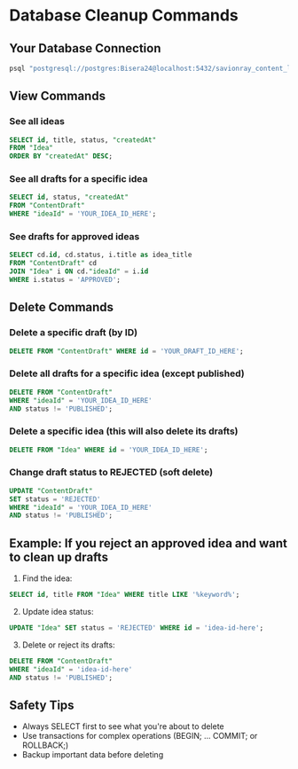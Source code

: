 # Database Cleanup Commands

## Your Database Connection
```bash
psql "postgresql://postgres:Bisera24@localhost:5432/savionray_content_lab"
```

## View Commands

### See all ideas
```sql
SELECT id, title, status, "createdAt" 
FROM "Idea" 
ORDER BY "createdAt" DESC;
```

### See all drafts for a specific idea
```sql
SELECT id, status, "createdAt" 
FROM "ContentDraft" 
WHERE "ideaId" = 'YOUR_IDEA_ID_HERE';
```

### See drafts for approved ideas
```sql
SELECT cd.id, cd.status, i.title as idea_title 
FROM "ContentDraft" cd 
JOIN "Idea" i ON cd."ideaId" = i.id 
WHERE i.status = 'APPROVED';
```

## Delete Commands

### Delete a specific draft (by ID)
```sql
DELETE FROM "ContentDraft" WHERE id = 'YOUR_DRAFT_ID_HERE';
```

### Delete all drafts for a specific idea (except published)
```sql
DELETE FROM "ContentDraft" 
WHERE "ideaId" = 'YOUR_IDEA_ID_HERE' 
AND status != 'PUBLISHED';
```

### Delete a specific idea (this will also delete its drafts)
```sql
DELETE FROM "Idea" WHERE id = 'YOUR_IDEA_ID_HERE';
```

### Change draft status to REJECTED (soft delete)
```sql
UPDATE "ContentDraft" 
SET status = 'REJECTED' 
WHERE "ideaId" = 'YOUR_IDEA_ID_HERE' 
AND status != 'PUBLISHED';
```

## Example: If you reject an approved idea and want to clean up drafts

1. Find the idea:
```sql
SELECT id, title FROM "Idea" WHERE title LIKE '%keyword%';
```

2. Update idea status:
```sql
UPDATE "Idea" SET status = 'REJECTED' WHERE id = 'idea-id-here';
```

3. Delete or reject its drafts:
```sql
DELETE FROM "ContentDraft" 
WHERE "ideaId" = 'idea-id-here' 
AND status != 'PUBLISHED';
```

## Safety Tips
- Always SELECT first to see what you're about to delete
- Use transactions for complex operations (BEGIN; ... COMMIT; or ROLLBACK;)
- Backup important data before deleting



